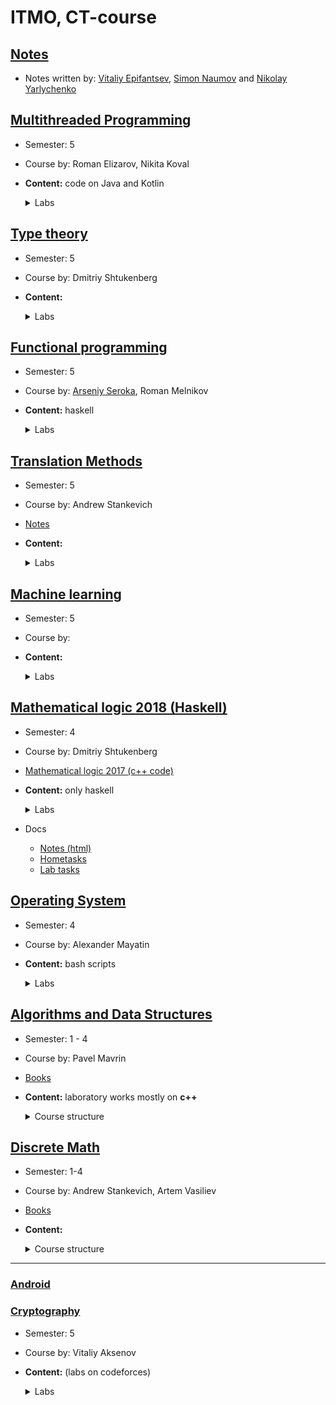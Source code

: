 # ITMO, CT-course

## [Notes](https://github.com/DubKoldun/notes)

 - Notes written by: [Vitaliy Epifantsev](https://github.com/DubKoldun), [Simon Naumov](https://github.com/nothingelsematters) and [Nikolay Yarlychenko](https://github.com/kol9)

## [Multithreaded Programming](MultithreadedProgramming)

  - Semester: 5
  - Course by: Roman Elizarov, Nikita Koval
  - __Сontent:__ code on Java and Kotlin

    <details><summary> Labs </summary>
    
    </details>


## [Type theory](TypeTheory)

  - Semester: 5
  - Course by: Dmitriy Shtukenberg
  - __Content:__ 
    <details><summary> Labs </summary>
    
    </details>



## [Functional programming](FunctionalProgramming)

  - Semester: 5
  - Course by: [Arseniy Seroka](https://github.com/jagajaga), Roman Melnikov
  - __Content:__ haskell

    <details><summary> Labs </summary>
    
    </details>

## [Translation Methods](TranslationMethods)
  
  - Semester: 5
  - Course by: Andrew Stankevich
  - [Notes](https://github.com/DubKoldun/notes/translation-mathods.pdf)

  - __Content:__
     
    <details><summary> Labs </summary>

      - [Lab on regular expressions (on perl)](TranslationMethods/Perl)
    
    </details>

## [Machine learning](MachineLearning)

  - Semester: 5
  - Course by: 
  - __Content:__ 
    <details><summary> Labs </summary>
    
    </details>


## [Mathematical logic 2018 (Haskell)](MathLog2018)

  - Semester: 4
  - Course by: Dmitriy Shtukenberg
  - [Mathematical logic 2017 (c++ code)](MathLog)
  - __Content:__ only haskell

    <details><summary>Labs</summary>
      
      - [Parsing expression](Mathlog2018/ParseExression)
      - [Minimization of evidence](MathLog2018/MinimizingProof)
      - [Completness](MathLog2018/Completness)
      - [Primitive recursion functions (hometask 7)](MathLog2018/PrRecFunctions/haskell/Main.hs)

    </details>
    
  - Docs
      - [Notes (html)](https://github.com/DubKoldun/notes/src/math-log-questions.html) 
      - [Hometasks](Mathlog2018/../MathLog2018/PrRecFunctions/haskell/hw-theory.pdf)
      - [Lab tasks](MathLog2018/README.md)
      



## [Operating System](OS_Mayatin)

  - Semester: 4
  - Course by: Alexander Mayatin
  - __Content:__ bash scripts

    <details><summary>Labs</summary>

      - [Lab 1](OperatingSystem/lab1), [task](OperatingSystem/lab1/Лаб1.pdf)
      - [Lab 2](OperatingSystem/lab2), [task](OperatingSystem/lab2/Лаб2.pdf)
      - [Lab 1](OperatingSystem/lab3), [task](OperatingSystem/lab3/Лаб3.pdf)
      - [Lab 1](OperatingSystem/lab4), [task](OperatingSystem/lab4/Лаб4.pdf)
      - [Lab 1](OperatingSystem/lab5), [task](OperatingSystem/lab5/Лаб5.pdf)

    </details>

## [Algorithms and Data Structures](ASD) 

 - Semester: 1 - 4
 - Course by: Pavel Mavrin
 - [Books](ASD/textbooks)
 - __Content:__ laboratory works mostly on **c++** 

    <details><summary>Course structure</summary>

      - [Some](ASD/sem3/LabASD1) TODO()
    
    </details>


##  [Discrete Math](DiscreteMath)
  
  - Semester: 1-4
  - Course by: Andrew Stankevich, Artem Vasiliev
  - [Books](DiscreteMath/textbook)
  - __Content:__ 

    <details><summary>Course structure</summary>

      TODO()
    
    </details>

___

### [Android](https://github.com/DubKoldun/android_hw)

### [Cryptography](Crypto)

  - Semester: 5
  - Course by: Vitaliy Aksenov
  - __Content:__ (labs on codeforces)

    <details><summary>Labs</summary>

      - [Vigenere Decryptor](Crypto/VigenereDecryptor)
    
    </details>


